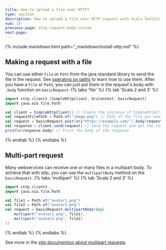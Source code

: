 ```yaml
---
title: How to upload a file over HTTP?
type: section
description: How to upload a file over HTTP request with Scala Toolkit.
num: 18
previous-page: sttp-request-body-custom
next-page:
---
```


{% include markdown.html path="_markdown/install-sttp.md" %}


## Making a request with a file
You can use either `File` or `Path` from the java standard library to send the file in the request. See [operating on paths](https://docs.oracle.com/javase/tutorial/essential/io/pathOps.html) to learn how to use them. 
After you have a `File` or `Path`, you can just put them in the request's body with `.body` function on `basicRequest`:
{% tabs 'file' %}
{% tab 'Scala 2 and 3' %}
```scala
import sttp.client3.{SimpleHttpClient, UriContext, basicRequest}
import java.nio.file.Path

val client = SimpleHttpClient() // Create the instance of SimpleHttpClient
val requestFilePath = Path.of("image.png") // Path of the file you want to send
val request = basicRequest.post(uri"https://example.com/").body(requestFilePath) // Construct a POST request to upload the file to https://example.com/
val response = client.send(request) // Send the request and get the response
println(response.body) // Print the body of the response
```
{% endtab %}
{% endtabs %}

## Multi-part request
Many webservices can receive one or many files in a multipart body.
To achieve that with sttp, you can use the `multipartBody` method on the `basicRequest`.
{% tabs 'multipart' %}
{% tab 'Scala 2 and 3' %}
```scala
import sttp.client3._
import java.nio.file.Path

val file1 = Path.of("avatar1.png")
val file2 = Path.of("avatar2.png")
val request = basicRequest.multipartBody(Seq(
    multipart("avatar1.png", file1), 
    multipart("avatar2.png", file2)
))
```
{% endtab %}
{% endtabs %}

See more in the [sttp documention about multipart requests](https://sttp.softwaremill.com/en/latest/requests/multipart.html).